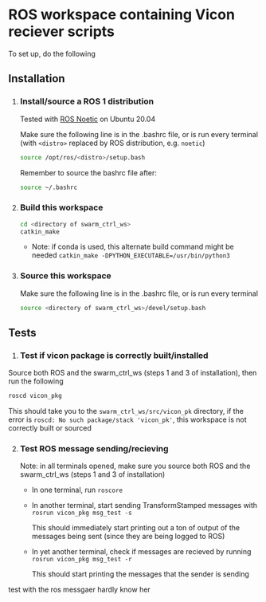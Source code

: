 # ROS workspace containing Vicon reciever scripts

To set up, do the following

## Installation
1. ### Install/source a ROS 1 distribution


    Tested with [ROS Noetic](https://wiki.ros.org/noetic/Installation/Ubuntu) on Ubuntu 20.04
     
    Make sure the following line is in the .bashrc file, or is run every terminal (with `<distro>` replaced by ROS distribution, e.g. `noetic`)
    
    ```bash
    source /opt/ros/<distro>/setup.bash
    ```
    Remember to source the bashrc file after:
   
    ```bash
    source ~/.bashrc
    ```
2. ### Build this workspace
    ```bash
    cd <directory of swarm_ctrl_ws>
    catkin_make
    ```
    * Note: if conda is used, this alternate build command might be needed
      `catkin_make -DPYTHON_EXECUTABLE=/usr/bin/python3`
3. ### Source this workspace

   Make sure the following line is in the .bashrc file, or is run every terminal
   ```bash
   source <directory of swarm_ctrl_ws>/devel/setup.bash
   ```
## Tests

1. ### Test if vicon package is correctly built/installed

  Source both ROS and the swarm_ctrl_ws (steps 1 and 3 of installation), then run the following

  ```bash
  roscd vicon_pkg
  ```

  This should take you to the `swarm_ctrl_ws/src/vicon_pk` directory, if the error is `roscd: No such package/stack 'vicon_pk'`, this workspace is not correctly built or sourced

2. ### Test ROS message sending/recieving
   Note: in all terminals opened, make sure you source both ROS and the swarm_ctrl_ws (steps 1 and 3 of installation)
   * In one terminal, run `roscore`
   * In another terminal, start sending TransformStamped messages with `rosrun vicon_pkg msg_test -s`
     
     This should immediately start printing out a ton of output of the messages being sent (since they are being logged to ROS)
   * In yet another terminal, check if messages are recieved by running `rosrun vicon_pkg msg_test -r`
  
     This should start printing the messages that the sender is sending

test with the ros messgaer hardly know her
